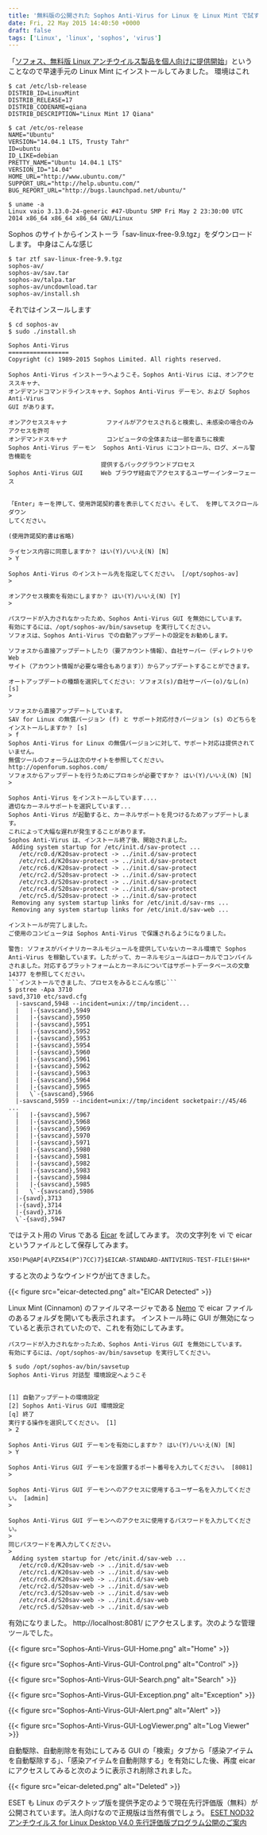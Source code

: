 ```yaml
---
title: '無料版の公開された Sophos Anti-Virus for Linux を Linux Mint で試す'
date: Fri, 22 May 2015 14:40:50 +0000
draft: false
tags: ['Linux', 'linux', 'sophos', 'virus']
---
```


「[ソフォス、無料版 Linux アンチウイルス製品を個人向けに提供開始](https://www.sophos.com/ja-jp/press-office/press-releases/2015/05/sophos-av-for-linux-free-edition.aspx)」ということなので早速手元の Linux Mint にインストールしてみました。 環境はこれ

```
$ cat /etc/lsb-release
DISTRIB_ID=LinuxMint
DISTRIB_RELEASE=17
DISTRIB_CODENAME=qiana
DISTRIB_DESCRIPTION="Linux Mint 17 Qiana"
```

```
$ cat /etc/os-release 
NAME="Ubuntu"
VERSION="14.04.1 LTS, Trusty Tahr"
ID=ubuntu
ID_LIKE=debian
PRETTY_NAME="Ubuntu 14.04.1 LTS"
VERSION_ID="14.04"
HOME_URL="http://www.ubuntu.com/"
SUPPORT_URL="http://help.ubuntu.com/"
BUG_REPORT_URL="http://bugs.launchpad.net/ubuntu/"
```

```
$ uname -a
Linux vaio 3.13.0-24-generic #47-Ubuntu SMP Fri May 2 23:30:00 UTC 2014 x86_64 x86_64 x86_64 GNU/Linux
```

Sophos のサイトからインストーラ「sav-linux-free-9.9.tgz」をダウンロードします。 中身はこんな感じ

```
$ tar ztf sav-linux-free-9.9.tgz 
sophos-av/
sophos-av/sav.tar
sophos-av/talpa.tar
sophos-av/uncdownload.tar
sophos-av/install.sh
```

それではインスールします

```
$ cd sophos-av
$ sudo ./install.sh

Sophos Anti-Virus
=================
Copyright (c) 1989-2015 Sophos Limited. All rights reserved.

Sophos Anti-Virus インストーラへようこそ。Sophos Anti-Virus には、オンアクセススキャナ、
オンデマンドコマンドラインスキャナ、Sophos Anti-Virus デーモン、および Sophos Anti-Virus
GUI があります。

オンアクセススキャナ           ファイルがアクセスされると検索し、未感染の場合のみアクセスを許可
オンデマンドスキャナ           コンピュータの全体または一部を直ちに検索
Sophos Anti-Virus デーモン  Sophos Anti-Virus にコントロール、ログ、メール警告機能を
                          提供するバックグラウンドプロセス
Sophos Anti-Virus GUI     Web ブラウザ経由でアクセスするユーザーインターフェース


「Enter」キーを押して、使用許諾契約書を表示してください。そして、 を押してスクロールダウン
してください。

(使用許諾契約書は省略)

ライセンス内容に同意しますか？ はい(Y)/いいえ(N) [N]
> Y

Sophos Anti-Virus のインストール先を指定してください。 [/opt/sophos-av]
> 

オンアクセス検索を有効にしますか？ はい(Y)/いいえ(N) [Y]
> 

パスワードが入力されなかったため、Sophos Anti-Virus GUI を無効にしています。
有効にするには、/opt/sophos-av/bin/savsetup を実行してください。
ソフォスは、Sophos Anti-Virus での自動アップデートの設定をお勧めします。

ソフォスから直接アップデートしたり（要アカウント情報）、自社サーバー（ディレクトリや Web
サイト（アカウント情報が必要な場合もあります））からアップデートすることができます。

オートアップデートの種類を選択してください: ソフォス(s)/自社サーバー(o)/なし(n) [s]
> 

ソフォスから直接アップデートしています。
SAV for Linux の無償バージョン (f) と サポート対応付きバージョン (s) のどちらをインストールしますか？ [s]
> f
Sophos Anti-Virus for Linux の無償バージョンに対して、サポート対応は提供されていません。
無償ツールのフォーラムは次のサイトを参照してください。http://openforum.sophos.com/
ソフォスからアップデートを行うためにプロキシが必要ですか？ はい(Y)/いいえ(N) [N]
> 

Sophos Anti-Virus をインストールしています....
適切なカーネルサポートを選択しています...
Sophos Anti-Virus が起動すると、カーネルサポートを見つけるためアップデートします。 
これによって大幅な遅れが発生することがあります。
Sophos Anti-Virus は、インストール終了後、開始されました。
 Adding system startup for /etc/init.d/sav-protect ...
   /etc/rc0.d/K20sav-protect -> ../init.d/sav-protect
   /etc/rc1.d/K20sav-protect -> ../init.d/sav-protect
   /etc/rc6.d/K20sav-protect -> ../init.d/sav-protect
   /etc/rc2.d/S20sav-protect -> ../init.d/sav-protect
   /etc/rc3.d/S20sav-protect -> ../init.d/sav-protect
   /etc/rc4.d/S20sav-protect -> ../init.d/sav-protect
   /etc/rc5.d/S20sav-protect -> ../init.d/sav-protect
 Removing any system startup links for /etc/init.d/sav-rms ...
 Removing any system startup links for /etc/init.d/sav-web ...

インストールが完了しました。
ご使用のコンピュータは Sophos Anti-Virus で保護されるようになりました。

警告: ソフォスがバイナリカーネルモジュールを提供していないカーネル環境で Sophos
Anti-Virus を稼動しています。したがって、カーネルモジュールはローカルでコンパイル
されました。対応するプラットフォームとカーネルについてはサポートデータベースの文章
14377 を参照してください。 
```インストールできました、プロセスをみるとこんな感じ```
$ pstree -Apa 3710
savd,3710 etc/savd.cfg
  |-savscand,5948 --incident=unix://tmp/incident...
  |   |-{savscand},5949
  |   |-{savscand},5950
  |   |-{savscand},5951
  |   |-{savscand},5952
  |   |-{savscand},5953
  |   |-{savscand},5954
  |   |-{savscand},5960
  |   |-{savscand},5961
  |   |-{savscand},5962
  |   |-{savscand},5963
  |   |-{savscand},5964
  |   |-{savscand},5965
  |   \`-{savscand},5966
  |-savscand,5959 --incident=unix://tmp/incident socketpair://45/46 ...
  |   |-{savscand},5967
  |   |-{savscand},5968
  |   |-{savscand},5969
  |   |-{savscand},5970
  |   |-{savscand},5971
  |   |-{savscand},5980
  |   |-{savscand},5981
  |   |-{savscand},5982
  |   |-{savscand},5983
  |   |-{savscand},5984
  |   |-{savscand},5985
  |   \`-{savscand},5986
  |-{savd},3713
  |-{savd},3714
  |-{savd},3716
  \`-{savd},5947
```

ではテスト用の Virus である [Eicar](http://www.eicar.org/83-0-Anti-Malware-Testfile.html) を試してみます。 次の文字列を vi で eicar というファイルとして保存してみます。

```
X5O!P%@AP[4\PZX54(P^)7CC)7}$EICAR-STANDARD-ANTIVIRUS-TEST-FILE!$H+H*
```

すると次のようなウインドウが出てきました。

{{< figure src="eicar-detected.png" alt="EICAR Detected" >}}

Linux Mint (Cinnamon) のファイルマネージャである [Nemo](http://en.wikipedia.org/wiki/Nemo_(file_manager)) で eicar ファイルのあるフォルダを開いても表示されます。 インストール時に GUI が無効になっていると表示されていたので、これを有効にしてみます。

```
パスワードが入力されなかったため、Sophos Anti-Virus GUI を無効にしています。
有効にするには、/opt/sophos-av/bin/savsetup を実行してください。
```

```
$ sudo /opt/sophos-av/bin/savsetup
Sophos Anti-Virus 対話型 環境設定へようこそ


[1] 自動アップデートの環境設定
[2] Sophos Anti-Virus GUI 環境設定
[q] 終了
実行する操作を選択してください。 [1]
> 2

Sophos Anti-Virus GUI デーモンを有効にしますか？ はい(Y)/いいえ(N) [N]
> Y

Sophos Anti-Virus GUI デーモンを設置するポート番号を入力してください。 [8081]
> 

Sophos Anti-Virus GUI デーモンへのアクセスに使用するユーザー名を入力してください。 [admin]
> 

Sophos Anti-Virus GUI デーモンへのアクセスに使用するパスワードを入力してください。
> 
同じパスワードを再入力してください。
> 
 Adding system startup for /etc/init.d/sav-web ...
   /etc/rc0.d/K20sav-web -> ../init.d/sav-web
   /etc/rc1.d/K20sav-web -> ../init.d/sav-web
   /etc/rc6.d/K20sav-web -> ../init.d/sav-web
   /etc/rc2.d/S20sav-web -> ../init.d/sav-web
   /etc/rc3.d/S20sav-web -> ../init.d/sav-web
   /etc/rc4.d/S20sav-web -> ../init.d/sav-web
   /etc/rc5.d/S20sav-web -> ../init.d/sav-web

```

有効になりました。 http://localhost:8081/ にアクセスします。次のような管理ツールでした。

{{< figure src="Sophos-Anti-Virus-GUI-Home.png" alt="Home" >}}

{{< figure src="Sophos-Anti-Virus-GUI-Control.png" alt="Control" >}}

{{< figure src="Sophos-Anti-Virus-GUI-Search.png" alt="Search" >}}

{{< figure src="Sophos-Anti-Virus-GUI-Exception.png" alt="Exception" >}}

{{< figure src="Sophos-Anti-Virus-GUI-Alert.png" alt="Alert" >}}

{{< figure src="Sophos-Anti-Virus-GUI-LogViewer.png" alt="Log Viewer" >}}

自動駆除、自動削除を有効にしてみる GUI の「検索」タブから「感染アイテムを自動駆除する」、「感染アイテムを自動削除する」を有効にした後、再度 eicar にアクセスしてみると次のように表示され削除されました。

{{< figure src="eicar-deleted.png" alt="Deleted" >}}

ESET も Linux のデスクトップ版を提供予定のようで現在先行評価版（無料）が公開されています。法人向けなので正規版は当然有償でしょう。 [ESET NOD32アンチウイルス for Linux Desktop V4.0 先行評価版プログラム公開のご案内](http://canon-its.jp/eset/eavl/index.html)
